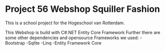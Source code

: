 # Project 56 Webshop Squiller Fashion 

This is a school project for the Hogeschool van Rotterdam.

This Webshop is build with C#.NET Entity Core Framework
Further there are some other dependencies and opensource Frameworks we used:
-Bootstrap 
-Sqlite
-Linq
-Entity Framework Core
